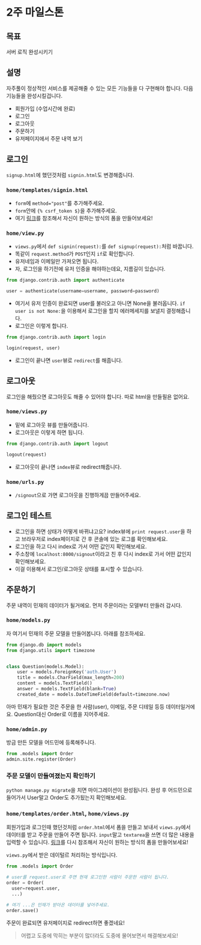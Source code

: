 # 2주 마일스톤

## 목표
서버 로직 완성시키기

## 설명
자주풀이 정상적인 서비스를 제공해줄 수 있는 모든 기능들을 다 구현해야 합니다. 다음 기능들을 완성시킬겁니다.

- 회원가입 (수업시간에 완료)
- 로그인
- 로그아웃
- 주문하기
- 유저페이지에서 주문 내역 보기

## 로그인
`signup.html`에 했던것처럼 `signin.html`도 변경해줍니다.

### `home/templates/signin.html`
- `form`에 `method="post"`를 추가해주세요.
- `form`안에 `{% csrf_token $}`을 추가해주세요.
- 여기 [링크](http://bootstrapk.com/css/#forms)를 참조해서 자신이 원하는 방식의 폼을 만들어보세요!

### `home/view.py`
- `views.py`에서 `def signin(request):`를 `def signup(request):`처럼 바꿉니다.
- 똑같이 `request.method`가 `POST`인지 `if`로 확인합니다.
- 유저네임과 이메일만 가져오면 됩니다.
- 자, 로그인을 하기전에 유저 인증을 해야하는데요, 지름길이 있습니다.

```python
from django.contrib.auth import authenticate

user = authenticate(username=username, password=password)
```

- 여기서 유저 인증이 완료되면 user를 불러오고 아니면 None을 불러옵니다. `if user is not None:`을 이용해서 로그인을 할지 에러메세지를 보낼지 결정해줍니다.
- 로그인은 이렇게 합니다.

```python
from django.contrib.auth import login

login(request, user)
```

- 로그인이 끝나면 `user`뷰로 `redirect`를 해줍니다.

## 로그아웃
로그인을 해줬으면 로그아웃도 해줄 수 있어야 합니다. 따로 html을 만들필욘 없어요.

### `home/views.py`
- 밑에 로그아웃 뷰를 만들어줍니다.
- 로그아웃은 이렇게 하면 됩니다.

```python
from django.contrib.auth import logout

logout(request)
```

- 로그아웃이 끝나면 `index`뷰로 redirect해줍니다.

### `home/urls.py`
- `/signout`으로 가면 로그아웃을 진행하게끔 만들어주세요.

## 로그인 테스트
- 로그인을 하면 상태가 어떻게 바뀌냐고요? index뷰에 `print request.user`을 하고 브라우저로 index페이지로 간 후 콘솔에 있는 로그를 확인해보세요.
- 로그인을 하고 다시 index로 가서 어떤 값인지 확인해보세요.
- 주소창에 `localhost:8000/signout`이라고 친 후 다시 index로 가서 어떤 값인지 확인해보세요.
- 이걸 이용해서 로그인/로그아웃 상태를 표시할 수 있습니다.

## 주문하기
주문 내역이 민재의 데이터가 될거에요. 먼저 주문이라는 모델부터 만들러 갑시다.

### `home/models.py`
자 여기서 민재의 주문 모델을 만들어봅니다. 아래를 참조하세요.

```python
from django.db import models
from django.utils import timezone


class Question(models.Model):
    user = models.ForeignKey('auth.User')
    title = models.CharField(max_length=200)
    content = models.TextField()
    answer = models.TextField(blank=True)
    created_date = models.DateTimeField(default=timezone.now)
```

아마 민재가 필요한 것은 주문을 한 사람(user), 이메일, 주문 디테일 등등 데이터일거에요. Question대신 Order로 이름을 지어주세요.

### `home/admin.py`
방금 만든 모델을 어드민에 등록해주니다.

```python
from .models import Order
admin.site.register(Order)
```

### 주문 모델이 만들여졌는지 확인하기
`python manage.py migrate`을 치면 마이그레이션이 완성됩니다. 완성 후 어드민으로 들어가서 User말고 Order도 추가됬는지 확인해보세요.

### `home/templates/order.html`, `home/views.py`
회원가입과 로그인때 했던것처럼 `order.html`에서 폼을 만들고 보내서 `views.py`에서 데이터를 받고 주문을 만들어 주면 됩니다. `input`말고 `textarea`을 쓰면 더 많은 내용을 입력할 수 있습니다. [링크](http://bootstrapk.com/css/#forms)를 다시 참조해서 자신이 원하는 방식의 폼을 만들어보세요!

`views.py`에서 받은 데이털르 처리하는 방식입니다.

```python
from .models import Order

# user를 request.user로 주면 현재 로그인한 사람이 주문한 사람이 됩니다.
order = Order(
  user=request.user,
  ...)

# 여기 ...은 민재가 받아온 데이터를 넣어주세요.
order.save()
```

주문이 완료되면 유저페이지로 redirect하면 좋겠네요!

> 어렵고 도중에 막히는 부분이 많더라도 도중에 물어보면서 해결해보세요!
